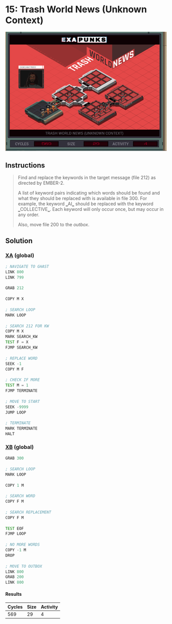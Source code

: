 # 15: Trash World News (Unknown Context)

<div align="center"><img src="EXAPUNKS - TRASH WORLD NEWS (569, 29, 4, 2022-12-11-15-49-18).gif" /></div>

## Instructions
> ﻿Find and replace the keywords in the target message (file 212) as directed by EMBER-2.
> 
> A list of keyword pairs indicating which words should be found and what they should be replaced with is available in file 300. For example, the keyword ‗AI‗ should be replaced with the keyword ‗COLLECTIVE‗. Each keyword will only occur once, but may occur in any order.
> 
> Also, move file 200 to the *outbox*.

## Solution

### [XA](XA.exa) (global)
```asm
; NAVIGATE TO GHAST
LINK 800
LINK 799

GRAB 212

COPY M X

; SEARCH LOOP
MARK LOOP

; SEARCH 212 FOR KW
COPY M X
MARK SEARCH_KW
TEST F = X
FJMP SEARCH_KW

; REPLACE WORD
SEEK -1
COPY M F

; CHECK IF MORE
TEST M = 1
FJMP TERMINATE

; MOVE TO START
SEEK -9999
JUMP LOOP

; TERMINATE
MARK TERMINATE
HALT
```

### [XB](XB.exa) (global)
```asm
GRAB 300

; SEARCH LOOP
MARK LOOP

COPY 1 M

; SEARCH WORD
COPY F M

; SEARCH REPLACEMENT
COPY F M

TEST EOF
FJMP LOOP

; NO MORE WORDS
COPY -1 M
DROP

; MOVE TO OUTBOX
LINK 800
GRAB 200
LINK 800
```

#### Results
| Cycles | Size | Activity |
|--------|------|----------|
| 569    | 29   | 4        |
